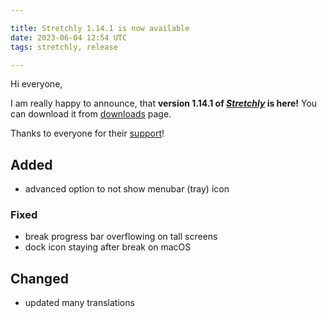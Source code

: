 ```yaml
---

title: Stretchly 1.14.1 is now available
date: 2023-06-04 12:54 UTC
tags: stretchly, release

---
```


Hi everyone,

I am really happy to announce, that **version 1.14.1 of [*Stretchly*](/stretchly) is here!** You can download it from [downloads](/stretchly/downloads) page.

Thanks to everyone for their [support](/stretchly/sponsor)!

## Added
- advanced option to not show menubar (tray) icon

### Fixed
- break progress bar overflowing on tall screens
- dock icon staying after break on macOS

## Changed
- updated many translations
